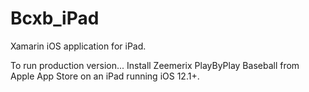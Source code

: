 # Bcxb_iPad
 Xamarin iOS application for iPad.
 
 To run production version...
 Install Zeemerix PlayByPlay Baseball from Apple App Store on an 
 iPad running iOS 12.1+.
